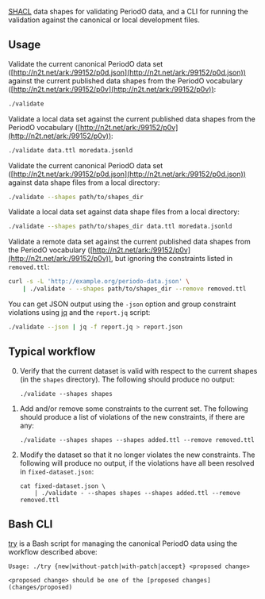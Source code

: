 [SHACL](https://www.w3.org/TR/shacl/) data shapes for validating PeriodO data, and a CLI for running the validation against the canonical or local development files.

## Usage

Validate the current canonical PeriodO data set ([http://n2t.net/ark:/99152/p0d.json](http://n2t.net/ark:/99152/p0d.json)) against the current published data shapes from the PeriodO vocabulary ([http://n2t.net/ark:/99152/p0v](http://n2t.net/ark:/99152/p0v)):
```sh
./validate
```

Validate a local data set against the current published data shapes from the PeriodO vocabulary ([http://n2t.net/ark:/99152/p0v](http://n2t.net/ark:/99152/p0v)):
```sh
./validate data.ttl moredata.jsonld
```

Validate the current canonical PeriodO data set ([http://n2t.net/ark:/99152/p0d.json](http://n2t.net/ark:/99152/p0d.json)) against data shape files from a local directory:
```sh
./validate --shapes path/to/shapes_dir
```

Validate a local data set against data shape files from a local directory:
```sh
./validate --shapes path/to/shapes_dir data.ttl moredata.jsonld
```

Validate a remote data set against the current published data shapes from the PeriodO vocabulary ([http://n2t.net/ark:/99152/p0v](http://n2t.net/ark:/99152/p0v)), but ignoring the constraints listed in `removed.ttl`:
```sh
curl -s -L 'http://example.org/periodo-data.json' \
    | ./validate - --shapes path/to/shapes_dir --remove removed.ttl
```

You can get JSON output using the `-json` option and group constraint violations using [jq](https://stedolan.github.io/jq/) and the `report.jq` script:
```sh
./validate --json | jq -f report.jq > report.json
```

## Typical workflow

0. Verify that the current dataset is valid with respect to the
   current shapes (in the `shapes` directory). The following should
   produce no output:
   ```
   ./validate --shapes shapes
   ```
0. Add and/or remove some constraints to the current set. The
   following should produce a list of violations of the new
   constraints, if there are any:
   ```
   ./validate --shapes shapes --shapes added.ttl --remove removed.ttl
   ```
0. Modify the dataset so that it no longer violates the new
   constraints. The following will produce no output, if the
   violations have all been resolved in `fixed-dataset.json`:
   ```
   cat fixed-dataset.json \
       | ./validate - --shapes shapes --shapes added.ttl --remove removed.ttl
   ```

## Bash CLI

[try](try) is a Bash script for managing the canonical PeriodO data
using the workflow described above:
```
Usage: ./try {new|without-patch|with-patch|accept} <proposed change>

<proposed change> should be one of the [proposed changes](changes/proposed)
```
